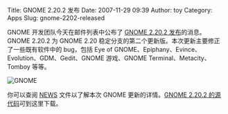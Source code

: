 Title: GNOME 2.20.2 发布
Date: 2007-11-29 09:39
Author: toy
Category: Apps
Slug: gnome-2202-released

GNOME 开发团队今天在邮件列表中公布了 [GNOME 2.20.2
发布](http://mail.gnome.org/archives/devel-announce-list/2007-November/msg00006.html)的消息。GNOME
2.20.2 为 GNOME 2.20
稳定分支的第二个更新版。本次更新主要修正了一些既有软件中的 bug，包括 Eye
of GNOME、Epiphany、Evince、Evolution、GDM、Gedit、GNOME 游戏、GNOME
Terminal、Metacity、Tomboy 等等。

![GNOME](http://i.linuxtoy.org/i/logo/gnome-apps.png)

你可以查阅
[NEWS](http://ftp.gnome.org/pub/GNOME/desktop/2.20/2.20.2/NEWS)
文件以了解本次 GNOME 更新的详情。[GNOME 2.20.2
的源代码](http://ftp.gnome.org/pub/GNOME/desktop/2.20/2.20.2/sources/)可到这里下载。
